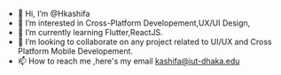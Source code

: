 - 👋 Hi, I’m @Hkashifa
- 👀 I’m interested in Cross-Platform Developement,UX/UI Design,
- 🌱 I’m currently learning Flutter,ReactJS.
- 💞️ I’m looking to collaborate on any project related to UI/UX and Cross Platform Mobile Developement.
- 📫 How to reach me ,here's my email kashifa@iut-dhaka.edu

<!---
Hkashifa/Hkashifa is a ✨ special ✨ repository because its `README.md` (this file) appears on your GitHub profile.
You can click the Preview link to take a look at your changes.
--->
